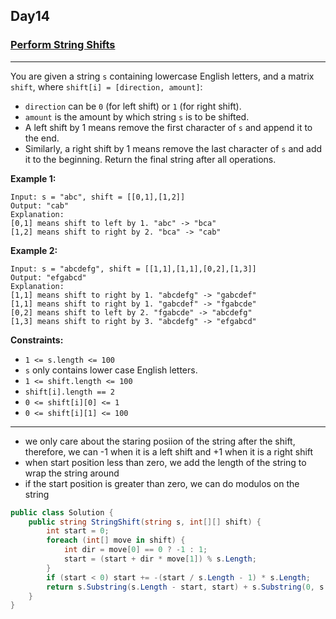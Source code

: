 ## Day14

### [Perform String Shifts](https://leetcode.com/explore/challenge/card/30-day-leetcoding-challenge/529/week-2/3299/)

---

You are given a string `s` containing lowercase English letters, and a matrix `shift`, where `shift[i] = [direction, amount]`:

- `direction` can be `0` (for left shift) or `1` (for right shift). 
- `amount` is the amount by which string `s` is to be shifted.
- A left shift by 1 means remove the first character of `s` and append it to the end.
- Similarly, a right shift by 1 means remove the last character of `s` and add it to the beginning.
Return the final string after all operations.

**Example 1:**

```
Input: s = "abc", shift = [[0,1],[1,2]]
Output: "cab"
Explanation: 
[0,1] means shift to left by 1. "abc" -> "bca"
[1,2] means shift to right by 2. "bca" -> "cab"
```

**Example 2:**

```
Input: s = "abcdefg", shift = [[1,1],[1,1],[0,2],[1,3]]
Output: "efgabcd"
Explanation:  
[1,1] means shift to right by 1. "abcdefg" -> "gabcdef"
[1,1] means shift to right by 1. "gabcdef" -> "fgabcde"
[0,2] means shift to left by 2. "fgabcde" -> "abcdefg"
[1,3] means shift to right by 3. "abcdefg" -> "efgabcd"
```
 
**Constraints:**

- `1 <= s.length <= 100`
- `s` only contains lower case English letters.
- `1 <= shift.length <= 100`
- `shift[i].length == 2`
- `0 <= shift[i][0] <= 1`
- `0 <= shift[i][1] <= 100`

---

- we only care about the staring posiion of the string after the shift, therefore, we can -1 when it is a left shift and +1 when it is a right shift
- when start position less than zero, we add the length of the string to wrap the string around
- if the start position is greater than zero, we can do modulos on the string

```cs
public class Solution {
    public string StringShift(string s, int[][] shift) {
        int start = 0;
        foreach (int[] move in shift) {
            int dir = move[0] == 0 ? -1 : 1;
            start = (start + dir * move[1]) % s.Length;
        }
        if (start < 0) start += -(start / s.Length - 1) * s.Length;
        return s.Substring(s.Length - start, start) + s.Substring(0, s.Length - start);
    }
}
```